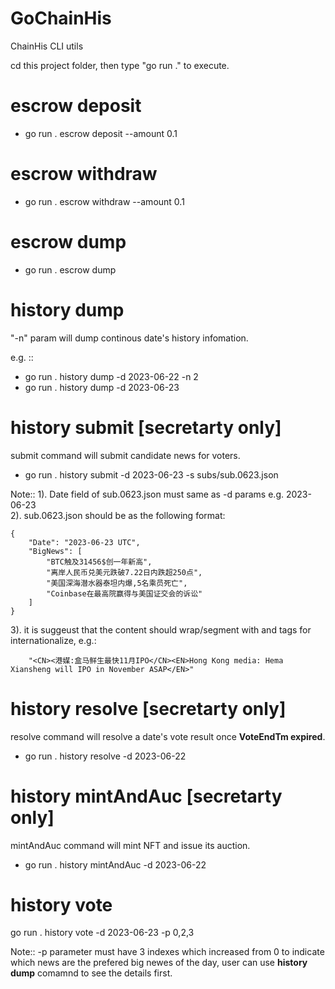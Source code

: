 # GoChainHis
ChainHis CLI utils

cd this project folder, then type "go run ." to execute.

# escrow deposit
- go run . escrow deposit --amount 0.1

# escrow withdraw
- go run . escrow withdraw --amount 0.1

# escrow dump
- go run . escrow dump

# history dump
"-n" param will dump continous date's history infomation.

e.g. :: 
- go run . history dump -d 2023-06-22 -n 2 
- go run . history dump -d 2023-06-23

# history submit [secretarty only]
submit command will submit candidate news for voters.

- go run . history submit -d 2023-06-23 -s subs/sub.0623.json
  
Note:: 
1). Date field of sub.0623.json must same as -d params e.g. 2023-06-23  
2). sub.0623.json should be as the following format:  
```
{
    "Date": "2023-06-23 UTC",
    "BigNews": [
        "BTC触及31456$创一年新高",
        "离岸人民币兑美元跌破7.22日内跌超250点",
        "美国深海潜水器泰坦内爆,5名乘员死亡",
        "Coinbase在最高院赢得与美国证交会的诉讼"
    ]
}
```
3). it is suggeust that the content should wrap/segment with <CN></CN> and <EN></EN> tags for internationalize, e.g.:
```
    "<CN><港媒:盒马鲜生最快11月IPO</CN><EN>Hong Kong media: Hema Xiansheng will IPO in November ASAP</EN>"
```

# history resolve [secretarty only]
resolve command will resolve a date's vote result once **VoteEndTm expired**.
- go run . history resolve -d 2023-06-22

# history mintAndAuc [secretarty only]
mintAndAuc command will mint NFT and issue its auction.
- go run . history mintAndAuc -d 2023-06-22
  
# history vote
go run . history vote -d 2023-06-23 -p 0,2,3

Note:: -p parameter must have 3 indexes which increased from 0 to indicate which news are the prefered big newes of the day, user can use **history dump** comamnd to see the details first.


